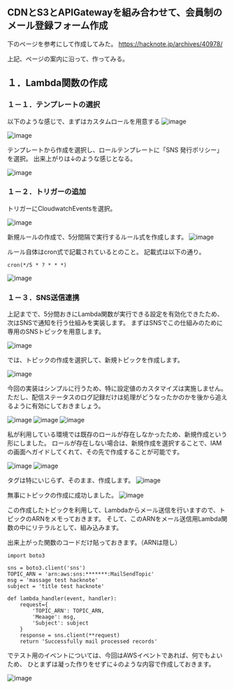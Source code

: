 ## CDNとS3とAPIGatewayを組み合わせて、会員制のメール登録フォーム作成

下のページを参考にして作成してみた。
https://hacknote.jp/archives/40978/

上記、ページの案内に沿って、作ってみる。

## １．Lambda関数の作成
### １－１．テンプレートの選択

以下のような感じで、まずはカスタムロールを用意する
![image](https://user-images.githubusercontent.com/18514297/88448938-e1a2d400-ce7d-11ea-917b-7c916c46b026.png)

![image](https://user-images.githubusercontent.com/18514297/88448956-026b2980-ce7e-11ea-8067-d56fa14416a5.png)

テンプレートから作成を選択し、ロールテンプレートに「SNS 発行ポリシー」を選択。
出来上がりは↓のような感じとなる。

![image](https://user-images.githubusercontent.com/18514297/88449146-8ffb4900-ce7f-11ea-977f-8ea16426abd8.png)

### １－２．トリガーの追加

トリガーにCloudwatchEventsを選択。

![image](https://user-images.githubusercontent.com/18514297/88449210-fd0ede80-ce7f-11ea-8468-ffa3214d831a.png)

新規ルールの作成で、5分間隔で実行するルール式を作成します。
![image](https://user-images.githubusercontent.com/18514297/88449232-27609c00-ce80-11ea-88dd-68c0420f8908.png)

ルール自体はcron式で記載されているとのこと。
記載式は以下の通り。

```cron(*/5 * ? * * *)```

![image](https://user-images.githubusercontent.com/18514297/88449278-8c1bf680-ce80-11ea-91e6-360a47389c4a.png)

### １－３．SNS送信連携

上記までで、5分間おきにLambda関数が実行できる設定を有効化できたため、次はSNSで通知を行う仕組みを実装します。
まずはSNSでこの仕組みのために専用のSNSトピックを用意します。

![image](https://user-images.githubusercontent.com/18514297/88449375-6511f480-ce81-11ea-9f0f-b7e772ab3601.png)

では、トピックの作成を選択して、新規トピックを作成します。

![image](https://user-images.githubusercontent.com/18514297/88449383-7a871e80-ce81-11ea-8f9b-1748f31c8751.png)

今回の実装はシンプルに行うため、特に設定値のカスタマイズは実施しません。
ただし、配信ステータスのログ記録だけは処理がどうなったかのかを後から追えるように有効にしておきましょう。

![image](https://user-images.githubusercontent.com/18514297/88449400-a73b3600-ce81-11ea-9ccd-06b7ca773e24.png)
![image](https://user-images.githubusercontent.com/18514297/88449430-d5b91100-ce81-11ea-83ac-646046267925.png)
![image](https://user-images.githubusercontent.com/18514297/88449446-ecf7fe80-ce81-11ea-8ac4-423200d703ed.png)

私が利用している環境では既存のロールが存在しなかったため、新規作成という形にしました。
ロールが存在しない場合は、新規作成を選択することで、IAMの画面へガイドしてくれて、その先で作成することが可能です。

![image](https://user-images.githubusercontent.com/18514297/88449513-70195480-ce82-11ea-9849-7add359fe593.png)
![image](https://user-images.githubusercontent.com/18514297/88449493-4a8c4b00-ce82-11ea-8d8c-885c059e0b02.png)

タグは特にいじらず、そのまま、作成します。
![image](https://user-images.githubusercontent.com/18514297/88449520-8f17e680-ce82-11ea-93e2-01f5a01ae456.png)

無事にトピックの作成に成功しました。
![image](https://user-images.githubusercontent.com/18514297/88449538-ab1b8800-ce82-11ea-8b75-54b043ef70ae.png)

この作成したトピックを利用して、Lambdaからメール送信を行いますので、トピックのARNをメモっておきます。
そして、このARNをメール送信用Lambda関数の中にリテラルとして、組み込みます。

出来上がった関数のコードだけ貼っておきます。（ARNは隠し）

```
import boto3

sns = boto3.client('sns')
TOPIC_ARN = 'arn:aws:sns:*******:MailSendTopic'
msg = 'massage test hacknote'
subject = 'title test hacknote'

def lambda_handler(event, handler):
    request={
        'TOPIC_ARN': TOPIC_ARN,
        'Meaage': msg,
        'Subject': subject
    }
    response = sns.client(**request)
    return 'Successfully mail processed records'
```

でテスト用のイベントについては、今回はAWSイベントであれば、何でもよいため、
ひとまずは凝った作りをせずに↓のような内容で作成しておきます。

![image](https://user-images.githubusercontent.com/18514297/88449747-52e58580-ce84-11ea-8c5a-11fa99cd1203.png)
